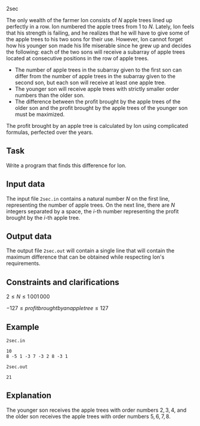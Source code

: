 2sec

The only wealth of the farmer Ion consists of $N$ apple trees lined up perfectly in a row. Ion numbered the apple trees from $1$ to $N$. Lately, Ion feels that his strength is failing, and he realizes that he will have to give some of the apple trees to his two sons for their use. However, Ion cannot forget how his younger son made his life miserable since he grew up and decides the following: each of the two sons will receive a subarray of apple trees located at consecutive positions in the row of apple trees.
- The number of apple trees in the subarray given to the first son can differ from the number of apple trees in the subarray given to the second son, but each son will receive at least one apple tree.
- The younger son will receive apple trees with strictly smaller order numbers than the older son.
- The difference between the profit brought by the apple trees of the older son and the profit brought by the apple trees of the younger son must be maximized.

The profit brought by an apple tree is calculated by Ion using complicated formulas, perfected over the years. 

## Task

Write a program that finds this difference for Ion.

## Input data

The input file `2sec.in` contains a natural number $N$ on the first line, representing the number of apple trees. On the next line, there are $N$ integers separated by a space, the $i$-th number representing the profit brought by the $i$-th apple tree.

## Output data

The output file `2sec.out` will contain a single line that will contain the maximum difference that can be obtained while respecting Ion's requirements.

## Constraints and clarifications

$2 \leq N \leq 1\,001\,000$

$-127 \leq profit brought by an apple tree \leq 127$

## Example

`2sec.in`
```
10 
8 -5 1 -3 7 -3 2 8 -3 1
```

`2sec.out`
```
21
```

## Explanation

The younger son receives the apple trees with order numbers $2, 3, 4$, and the older son receives the apple trees with order numbers $5, 6, 7, 8$.